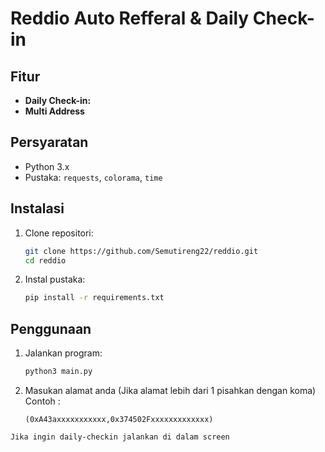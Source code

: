# Reddio Auto Refferal & Daily Check-in

## Fitur
- **Daily Check-in:**
- **Multi Address**

## Persyaratan
- Python 3.x
- Pustaka: `requests`, `colorama`, `time`

## Instalasi
1. Clone repositori:
   ```bash
   git clone https://github.com/Semutireng22/reddio.git
   cd reddio
   ```
2. Instal pustaka:
   ```bash
   pip install -r requirements.txt
   ```

## Penggunaan
1. Jalankan program:
   ```bash
   python3 main.py
   ```
2. Masukan alamat anda (Jika alamat lebih dari 1 pisahkan dengan koma)
   Contoh :
   ```
   (0xA43axxxxxxxxxxx,0x374502Fxxxxxxxxxxxxx)
   ```

`Jika ingin daily-checkin jalankan di dalam screen`
